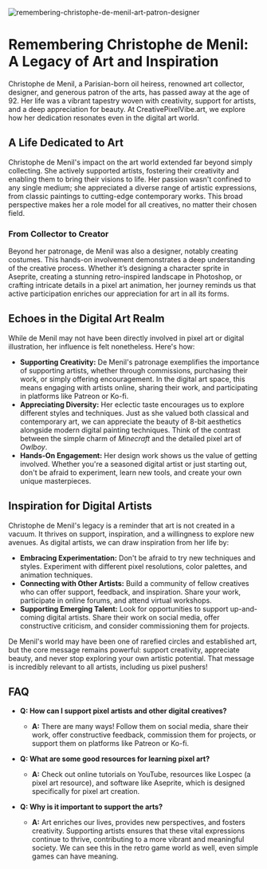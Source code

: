 ![remembering-christophe-de-menil-art-patron-designer](https://images.pexels.com/photos/6108843/pexels-photo-6108843.jpeg?auto=compress&cs=tinysrgb&fit=crop&h=627&w=1200)

# Remembering Christophe de Menil: A Legacy of Art and Inspiration

Christophe de Menil, a Parisian-born oil heiress, renowned art collector, designer, and generous patron of the arts, has passed away at the age of 92. Her life was a vibrant tapestry woven with creativity, support for artists, and a deep appreciation for beauty. At CreativePixelVibe.art, we explore how her dedication resonates even in the digital art world.

## A Life Dedicated to Art

Christophe de Menil's impact on the art world extended far beyond simply collecting. She actively supported artists, fostering their creativity and enabling them to bring their visions to life. Her passion wasn't confined to any single medium; she appreciated a diverse range of artistic expressions, from classic paintings to cutting-edge contemporary works. This broad perspective makes her a role model for all creatives, no matter their chosen field.

### From Collector to Creator

Beyond her patronage, de Menil was also a designer, notably creating costumes. This hands-on involvement demonstrates a deep understanding of the creative process. Whether it’s designing a character sprite in Aseprite, creating a stunning retro-inspired landscape in Photoshop, or crafting intricate details in a pixel art animation, her journey reminds us that active participation enriches our appreciation for art in all its forms.

## Echoes in the Digital Art Realm

While de Menil may not have been directly involved in pixel art or digital illustration, her influence is felt nonetheless. Here's how:

*   **Supporting Creativity:** De Menil's patronage exemplifies the importance of supporting artists, whether through commissions, purchasing their work, or simply offering encouragement. In the digital art space, this means engaging with artists online, sharing their work, and participating in platforms like Patreon or Ko-fi.
*   **Appreciating Diversity:** Her eclectic taste encourages us to explore different styles and techniques. Just as she valued both classical and contemporary art, we can appreciate the beauty of 8-bit aesthetics alongside modern digital painting techniques. Think of the contrast between the simple charm of *Minecraft* and the detailed pixel art of *Owlboy*.
*   **Hands-On Engagement:** Her design work shows us the value of getting involved. Whether you're a seasoned digital artist or just starting out, don't be afraid to experiment, learn new tools, and create your own unique masterpieces.

## Inspiration for Digital Artists

Christophe de Menil's legacy is a reminder that art is not created in a vacuum. It thrives on support, inspiration, and a willingness to explore new avenues. As digital artists, we can draw inspiration from her life by:

*   **Embracing Experimentation:** Don't be afraid to try new techniques and styles. Experiment with different pixel resolutions, color palettes, and animation techniques.
*   **Connecting with Other Artists:** Build a community of fellow creatives who can offer support, feedback, and inspiration. Share your work, participate in online forums, and attend virtual workshops.
*   **Supporting Emerging Talent:** Look for opportunities to support up-and-coming digital artists. Share their work on social media, offer constructive criticism, and consider commissioning them for projects.

De Menil's world may have been one of rarefied circles and established art, but the core message remains powerful: support creativity, appreciate beauty, and never stop exploring your own artistic potential. That message is incredibly relevant to all artists, including us pixel pushers!

## FAQ

*   **Q: How can I support pixel artists and other digital creatives?**
    *   **A:** There are many ways! Follow them on social media, share their work, offer constructive feedback, commission them for projects, or support them on platforms like Patreon or Ko-fi.

*   **Q: What are some good resources for learning pixel art?**
    *   **A:** Check out online tutorials on YouTube, resources like Lospec (a pixel art resource), and software like Aseprite, which is designed specifically for pixel art creation.

*   **Q: Why is it important to support the arts?**
    *   **A:** Art enriches our lives, provides new perspectives, and fosters creativity. Supporting artists ensures that these vital expressions continue to thrive, contributing to a more vibrant and meaningful society. We can see this in the retro game world as well, even simple games can have meaning.
